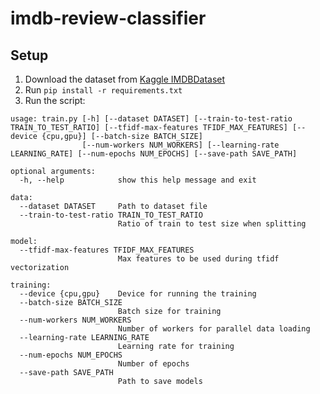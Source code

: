 # imdb-review-classifier

## Setup
1. Download the dataset from [Kaggle IMDBDataset](https://www.kaggle.com/lakshmi25npathi/imdb-dataset-of-50k-movie-reviews)
2. Run `pip install -r requirements.txt`
3. Run the script: 
```
usage: train.py [-h] [--dataset DATASET] [--train-to-test-ratio TRAIN_TO_TEST_RATIO] [--tfidf-max-features TFIDF_MAX_FEATURES] [--device {cpu,gpu}] [--batch-size BATCH_SIZE]
                [--num-workers NUM_WORKERS] [--learning-rate LEARNING_RATE] [--num-epochs NUM_EPOCHS] [--save-path SAVE_PATH]

optional arguments:
  -h, --help            show this help message and exit

data:
  --dataset DATASET     Path to dataset file
  --train-to-test-ratio TRAIN_TO_TEST_RATIO
                        Ratio of train to test size when splitting

model:
  --tfidf-max-features TFIDF_MAX_FEATURES
                        Max features to be used during tfidf vectorization

training:
  --device {cpu,gpu}    Device for running the training
  --batch-size BATCH_SIZE
                        Batch size for training
  --num-workers NUM_WORKERS
                        Number of workers for parallel data loading
  --learning-rate LEARNING_RATE
                        Learning rate for training
  --num-epochs NUM_EPOCHS
                        Number of epochs
  --save-path SAVE_PATH
                        Path to save models
```